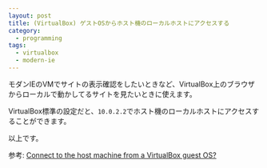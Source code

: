 ```yaml
---
layout: post
title: (VirtualBox) ゲストOSからホスト機のローカルホストにアクセスする
category:
  - programming
tags:
  - virtualbox
  - modern-ie
---
```


モダンIEのVMでサイトの表示確認をしたいときなど、VirtualBox上のブラウザからローカルで動かしてるサイトを見たいときに使えます。

VirtualBox標準の設定だと、`10.0.2.2`でホスト機のローカルホストにアクセスすることができます。

以上です。

参考: [Connect to the host machine from a VirtualBox guest OS?](https://superuser.com/questions/310697/connect-to-the-host-machine-from-a-virtualbox-guest-os/310745)

